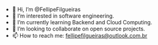 - 👋 Hi, I’m @FellipeFilgueiras
- 👀 I’m interested in software engineering.
- 🌱 I’m currently learning Backend and Cloud Computing.
- 💞️ I’m looking to collaborate on open source projects.
- 📫 How to reach me: fellipefilgueiras@outlook.com.br

<!---
FellipeFilgueiras/FellipeFilgueiras is a ✨ special ✨ repository because its `README.md` (this file) appears on your GitHub profile.
You can click the Preview link to take a look at your changes.
--->
